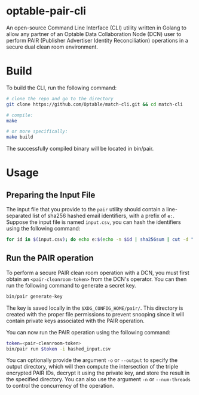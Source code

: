 # optable-pair-cli
An open-source Command Line Interface (CLI) utility written in Golang to allow any partner of an Optable Data Collaboration Node (DCN) user to perform PAIR (Publisher Advertiser Identity Reconciliation) operations in a secure dual clean room environment.

# Build
To build the CLI, run the following command:
```bash
# clone the repo and go to the directory
git clone https://github.com/Optable/match-cli.git && cd match-cli

# compile:
make

# or more specifically:
make build
```

The successfully compiled binary will be located in bin/pair.

# Usage
## Preparing the Input File
The input file that you provide to the `pair` utility should contain a line-separated list of sha256 hashed email identifiers, with a prefix of `e:`. Suppose the input file is named `input.csv`, you can hash the identifiers using the following command:
```bash
for id in $(input.csv); do echo e:$(echo -n $id | sha256sum | cut -d " " -f 1) >> hashed_input.csv; done
```

## Run the PAIR operation
To perform a secure PAIR clean room operation with a DCN, you must first obtain an `<pair-cleanroom-token>` from the DCN's operator. You can then run the following command to generate a secret key.

```bash
bin/pair generate-key
```

The key is saved locally in the `$XDG_CONFIG_HOME/pair/`. This directory is created with the proper file permissions to prevent snooping since it will contain private keys associated with the PAIR operation.

You can now run the PAIR operation using the following command:

```bash
token=<pair-cleanroom-token>
bin/pair run $token -i hashed_input.csv
```

You can optionally provide the argument `-o` or `--output` to specify the output directory, which will then compute the intersection of the triple encrypted PAIR IDs, decrypt it using the private key, and store the result in the specified directory. You can also use the argument `-n` or `--num-threads` to control the concurrency of the operation.
